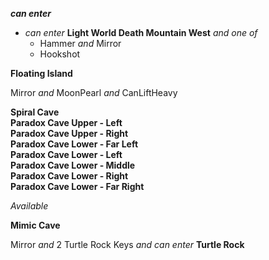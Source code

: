 ﻿***can enter***

- *can enter* **Light World Death Mountain West** *and one of*
  - Hammer *and* Mirror
  - Hookshot

**Floating Island**

Mirror *and* MoonPearl *and* CanLiftHeavy

**Spiral Cave**  
**Paradox Cave Upper - Left**  
**Paradox Cave Upper - Right**  
**Paradox Cave Lower - Far Left**  
**Paradox Cave Lower - Left**  
**Paradox Cave Lower - Middle**  
**Paradox Cave Lower - Right**  
**Paradox Cave Lower - Far Right**

*Available*

**Mimic Cave**

Mirror *and* 2 Turtle Rock Keys *and* *can enter* **Turtle Rock**
